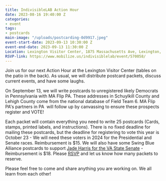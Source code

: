 ```yaml
---
title: IndivisibleLAB Action Hour
date: 2023-08-16 19:40:00 Z
categories:
- event
tags:
- postcards
main-image: "/uploads/postcarding-0d9917.jpeg"
event-start-date: 2023-09-13 10:30:00 Z
event-end-date: 2023-09-13 11:30:00 Z
Location: Lexington Visitor Center, 1875 Massachusetts Ave, Lexington, MA
RSVP-link: https://www.mobilize.us/indivisiblelab/event/570058/
---
```


Join us for our next Action Hour at the Lexington Visitor Center (tables on the patio in the back). As usual, we will distribute postcard packets, discuss current events, and have some laughs.

On September 13, we will write postcards to unregistered likely Democrats in Pennsylvania with MA Flip PA. These addresses in Schuylkill County and Lehigh County come from the national database of Field Team 6. MA Flip PA's partners in PA  will follow up by canvassing to ensure these prospects register and VOTE!

Each packet will contain everything you need to write 25 postcards (Cards, stamps, printed labels, and instructions). There is no fixed deadline for mailing these postcards, but the deadline for registering to vote this year is October 23 - We will need these voters in 2024 for the Presidential and Senate races. Reimbursement is $15. We will also have some Swing Blue Alliance postcards to support [Jade Harris for the VA State Senate](https://www.jadeharrisva.com/) - Reimbursement is $18. Please [RSVP](https://www.mobilize.us/indivisiblelab/event/570058/) and let us know how many packets to reserve.  

Please feel free to come and share anything you are working on. We all learn from each other!